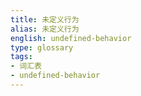 ```yaml
---
title: 未定义行为
alias: 未定义行为
english: undefined-behavior
type: glossary
tags:
- 词汇表
- undefined-behavior
---
```

